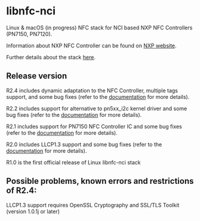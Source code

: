 libnfc-nci
================
Linux & macOS (in progress) NFC stack for NCI based NXP NFC Controllers (PN7150, PN7120).

Information about NXP NFC Controller can be found on [NXP website](https://www.nxp.com/products/identification-and-security/nfc/nfc-reader-ics:NFC-READER).

Further details about the stack [here](http://www.nxp.com/documents/application_note/AN11697.pdf).

Release version
---------------
R2.4 includes dynamic adaptation to the NFC Controller, multiple tags support, and some bug fixes (refer to the [documentation](http://www.nxp.com/documents/application_note/AN11697.pdf) for more details).

R2.2 includes support for alternative to pn5xx_i2c kernel driver and some bug fixes (refer to the [documentation](http://www.nxp.com/documents/application_note/AN11697.pdf) for more details).

R2.1 includes support for PN7150 NFC Controller IC and some bug fixes (refer to the [documentation](http://www.nxp.com/documents/application_note/AN11697.pdf) for more details).

R2.0 includes LLCP1.3 support and some bug fixes (refer to the [documentation](http://www.nxp.com/documents/application_note/AN11697.pdf) for more details).

R1.0 is the first official release of Linux libnfc-nci stack

Possible problems, known errors and restrictions of R2.4:
---------------------------------------------------------
LLCP1.3 support requires OpenSSL Cryptography and SSL/TLS Toolkit (version 1.0.1j or later)
